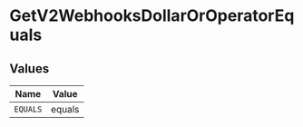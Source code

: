 # GetV2WebhooksDollarOrOperatorEquals


## Values

| Name     | Value    |
| -------- | -------- |
| `EQUALS` | equals   |